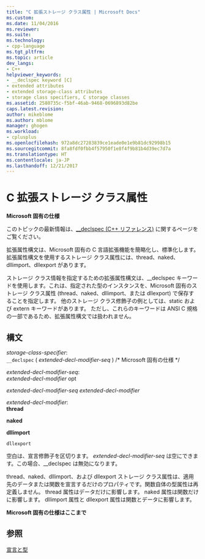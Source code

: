 ```yaml
---
title: "C 拡張ストレージ クラス属性 | Microsoft Docs"
ms.custom: 
ms.date: 11/04/2016
ms.reviewer: 
ms.suite: 
ms.technology:
- cpp-language
ms.tgt_pltfrm: 
ms.topic: article
dev_langs:
- C++
helpviewer_keywords:
- __declspec keyword [C]
- extended attributes
- extended storage-class attributes
- storage class specifiers, C storage classes
ms.assetid: 2580735c-f5bf-46ab-9468-0696893d82be
caps.latest.revision: 
author: mikeblome
ms.author: mblome
manager: ghogen
ms.workload:
- cplusplus
ms.openlocfilehash: 972a8dc27283839ce1eade0e1e9b81dc92998b15
ms.sourcegitcommit: 8fa8fdf0fbb4f57950f1e8f4f9b81b4d39ec7d7a
ms.translationtype: HT
ms.contentlocale: ja-JP
ms.lasthandoff: 12/21/2017
---
```

# <a name="c-extended-storage-class-attributes"></a>C 拡張ストレージ クラス属性
**Microsoft 固有の仕様**  
  
 このトピックの最新情報は、[__declspec (C++ リファレンス)](../cpp/declspec.md) に関するページをご覧ください。  
  
 拡張属性構文は、Microsoft 固有の C 言語拡張機能を簡略化し、標準化します。 拡張属性構文を使用するストレージ クラス属性には、thread、naked、dllimport、dllexport があります。  
  
 ストレージ クラス情報を指定するための拡張属性構文は、__declspec キーワードを使用します。これは、指定された型のインスタンスを、Microsoft 固有のストレージ クラス属性 (thread、naked、dllimport、または dllexport) で保存することを指定します。 他のストレージ クラス修飾子の例としては、static および extern キーワードがあります。 ただし、これらのキーワードは ANSI C 規格の一部であるため、拡張属性構文では扱われません。  
  
## <a name="syntax"></a>構文  
 *storage-class-specifier*:  
 `__declspec` ( *extended-decl-modifier-seq* ) /* Microsoft 固有の仕様 \*/  
  
 *extended-decl-modifier-seq*:  
 *extended-decl-modifier* opt  
  
 *extended-decl-modifier-seq extended-decl-modifier*  
  
 *extended-decl-modifier*:  
 **thread**  
  
 **naked**  
  
 **dllimport**  
  
 `dllexport`  
  
 空白は、宣言修飾子を区切ります。 *extended-decl-modifier-seq* は空にできます。この場合、__declspec は無効になります。  
  
 thread、naked、dllimport、および dllexport ストレージ クラス属性は、適用先のデータまたは関数を宣言するだけのプロパティです。関数自体の型属性は再定義しません。 thread 属性はデータだけに影響します。 naked 属性は関数だけに影響します。 dllimport 属性と dllexport 属性は関数とデータに影響します。  
  
 **Microsoft 固有の仕様はここまで**  
  
## <a name="see-also"></a>参照  
 [宣言と型](../c-language/declarations-and-types.md)